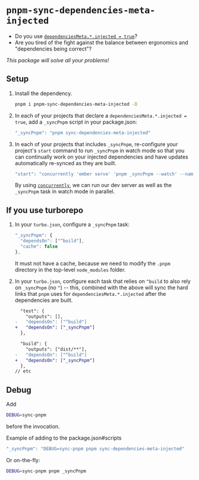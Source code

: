 # `pnpm-sync-dependencies-meta-injected`


- Do you use [`dependenciesMeta.*.injected = true`](https://pnpm.io/package_json#dependenciesmetainjected)?
- Are you tired of the fight against the balance between ergonomics and "dependencies being correct"?

_This package will solve all your problems!_

## Setup

1. Install the dependency.

    ```bash
    pnpm i pnpm-sync-dependencies-meta-injected -D
    ```

2. In each of your projects that declare a `dependenciesMeta.*.injected = true`, add a `_syncPnpm` script in your package.json:
    ```js
    "_syncPnpm": "pnpm sync-dependencies-meta-injected"
    ```

3. In each of your projects that includes `_syncPnpm`, re-configure your project's `start` command to run `_syncPnpm` in watch mode so that you can continually work on your injected dependencies and have updates automatically re-synced as they are built.
    ```js
    "start": "concurrently 'ember serve' 'pnpm _syncPnpm --watch' --names 'tests serve,tests sync deps'",
    ```
    By using [`concurrently`](https://github.com/open-cli-tools/concurrently), we can run our dev server as well as the `_syncPnpm` task in watch mode in parallel.


## If you use turborepo
    
1. In your `turbo.json`, configure a `_syncPnpm` task:
    ```js
    "_syncPnpm": {
      "dependsOn": ["^build"],
      "cache": false
    },
    ```
    It must not have a cache, because we need to modify the `.pnpm` directory in the top-level `node_modules` folder.

2. In your `turbo.json`, configure each task that relies on `^build` to also rely on `_syncPnpm` (no `^`) -- this, combined with the above will sync the hard links that `pnpm` uses for `dependenciesMeta.*.injected` after the dependencies are built.
    ```diff
      "test": {
        "outputs": [],
    -   "dependsOn": ["^build"]
    +   "dependsOn": ["_syncPnpm"]
      },

      "build": {
        "outputs": ["dist/**"],
    -   "dependsOn": ["^build"]
    +   "dependsOn": ["_syncPnpm"]
      },
    // etc
    ```


## Debug

Add
```bash
DEBUG=sync-pnpm
```
before the invocation.

Example of adding to the package.json#scripts

```js
"_syncPnpm": "DEBUG=sync-pnpm pnpm sync-dependencies-meta-injected"
```

Or on-the-fly:
```bash
DEBUG=sync-pnpm pnpm _syncPnpm
```
